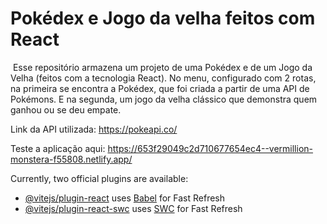 # Pokédex e Jogo da velha feitos com React
<img src=""/>
Esse repositório armazena um projeto de uma Pokédex e de um Jogo da Velha (feitos com a tecnologia React).
No menu, configurado com 2 rotas, na primeira se encontra a Pokédex, que foi criada a partir de uma API de Pokémons.
E na segunda, um jogo da velha clássico que demonstra quem ganhou ou se deu empate.

Link da API utilizada:
https://pokeapi.co/ 

Teste a aplicação aqui: https://653f29049c2d710677654ec4--vermillion-monstera-f55808.netlify.app/

Currently, two official plugins are available:

- [@vitejs/plugin-react](https://github.com/vitejs/vite-plugin-react/blob/main/packages/plugin-react/README.md) uses [Babel](https://babeljs.io/) for Fast Refresh
- [@vitejs/plugin-react-swc](https://github.com/vitejs/vite-plugin-react-swc) uses [SWC](https://swc.rs/) for Fast Refresh
